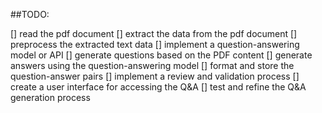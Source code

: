 ##TODO:

[] read the pdf document
[] extract the data from the pdf document
[] preprocess the extracted text data
[] implement a question-answering model or API
[] generate questions based on the PDF content
[] generate answers using the question-answering model
[] format and store the question-answer pairs
[] implement a review and validation process
[] create a user interface for accessing the Q&A
[] test and refine the Q&A generation process